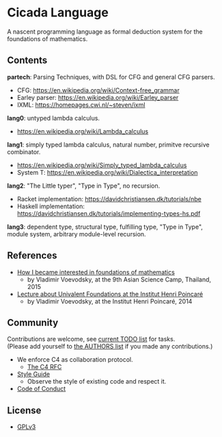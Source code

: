 # Cicada Language

A nascent programming language as formal deduction system for the foundations of mathematics.

## Contents

**partech**: Parsing Techniques, with DSL for CFG and general CFG parsers.
- CFG: https://en.wikipedia.org/wiki/Context-free_grammar
- Earley parser: https://en.wikipedia.org/wiki/Earley_parser
- IXML: https://homepages.cwi.nl/~steven/ixml

**lang0**: untyped lambda calculus.
- https://en.wikipedia.org/wiki/Lambda_calculus

**lang1**: simply typed lambda calculus, natural number, primitve recursive combinator.
- https://en.wikipedia.org/wiki/Simply_typed_lambda_calculus
- System T: https://en.wikipedia.org/wiki/Dialectica_interpretation

**lang2**: "The Little typer", "Type in Type", no recursion.
- Racket implementation: https://davidchristiansen.dk/tutorials/nbe
- Haskell implementation: https://davidchristiansen.dk/tutorials/implementing-types-hs.pdf

**lang3**: dependent type, structural type, fulfilling type, "Type in Type", module system, arbitrary module-level recursion.

## References

- [How I became interested in foundations of mathematics](https://inner-universe.now.sh/person/vladimir-voevodsky/how-i-became-interested-in-foundations-of-mathematics.md.html)
  - by Vladimir Voevodsky, at the 9th Asian Science Camp, Thailand, 2015
- [Lecture about Univalent Foundations at the Institut Henri Poincaré](https://inner-universe.now.sh/person/vladimir-voevodsky/lecture-about-univalent-foundations-at-the-institut-henri-poincar%C3%A9.md.html)
  - by Vladimir Voevodsky, at the Institut Henri Poincaré, 2014

## Community

Contributions are welcome, see [current TODO list](TODO.md) for tasks. <br>
(Please add yourself to [the AUTHORS list](AUTHORS) if you made any contributions.)

- We enforce C4 as collaboration protocol.
  - [The C4 RFC](https://rfc.zeromq.org/spec:42/C4)
- [Style Guide](STYLE-GUIDE.md)
  - Observe the style of existing code and respect it.
- [Code of Conduct](CODE-OF-CONDUCT.md)

## License

- [GPLv3](LICENSE)
